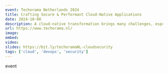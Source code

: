 ```yaml
---
event: Techorama Netherlands 2024
title: Crafting Secure & Performant Cloud-Native Applications
date: 2024-10-08
description: A cloud-native transformation brings many challenges, especially when supporting a large portfolio of enterprise applications and their architectural complexities. Two of the most critical areas to address when moving to a cloud-native architecture are security and performance. In this talk, learn how to tackle both these challenges head-on by understanding what it is that makes cloud-native security and performance so complex, and the factors to consider to ensure your DevOps processes are ready as your organization transitions to this new architecture. We’ll review why shifting security left may not be enough and strategies for continuous security integration specific to cloud-native applications. We’ll also learn how to implement performance monitoring and intelligence at the infrastructure level, and why the industry is increasingly leveraging low-code app dev alongside cloud-native to maximize the benefits of both technologies. This talk is designed to provide concrete, actionable advice for professionals ready to improve their cloud-native initiatives. Whether you're just starting your cloud-native journey or looking to refine your existing practices, this talk will provide guidance on making your cloud-native applications as secure and performant as possible.
url: https://www.techorama.nl/
image: 
embed: 
video: 
slides: https://bit.ly/techoramaNL-cloudsecurity
tags: ['cloud', 'devops', 'security']
---
```

event